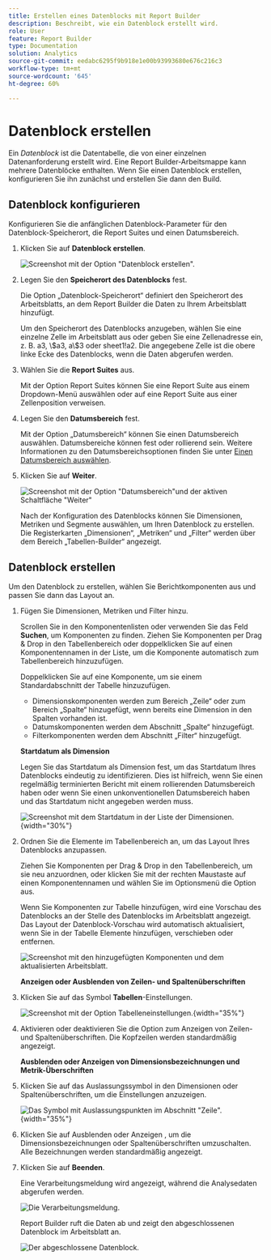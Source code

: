 ```yaml
---
title: Erstellen eines Datenblocks mit Report Builder
description: Beschreibt, wie ein Datenblock erstellt wird.
role: User
feature: Report Builder
type: Documentation
solution: Analytics
source-git-commit: eedabc6295f9b918e1e00b93993680e676c216c3
workflow-type: tm+mt
source-wordcount: '645'
ht-degree: 60%

---
```


# Datenblock erstellen

Ein *Datenblock* ist die Datentabelle, die von einer einzelnen Datenanforderung erstellt wird. Eine Report Builder-Arbeitsmappe kann mehrere Datenblöcke enthalten. Wenn Sie einen Datenblock erstellen, konfigurieren Sie ihn zunächst und erstellen Sie dann den Build.

## Datenblock konfigurieren

Konfigurieren Sie die anfänglichen Datenblock-Parameter für den Datenblock-Speicherort, die Report Suites und einen Datumsbereich.

1. Klicken Sie auf **Datenblock erstellen**.

   ![ Screenshot mit der Option &quot;Datenblock erstellen&quot;.](./assets/create_db.png)

1. Legen Sie den **Speicherort des Datenblocks** fest.

   Die Option „Datenblock-Speicherort“ definiert den Speicherort des Arbeitsblatts, an dem Report Builder die Daten zu Ihrem Arbeitsblatt hinzufügt.

   Um den Speicherort des Datenblocks anzugeben, wählen Sie eine einzelne Zelle im Arbeitsblatt aus oder geben Sie eine Zellenadresse ein, z. B. a3, \\\$a3, a\\\$3 oder sheet1!a2. Die angegebene Zelle ist die obere linke Ecke des Datenblocks, wenn die Daten abgerufen werden.

1. Wählen Sie die **Report Suites** aus.

   Mit der Option Report Suites können Sie eine Report Suite aus einem Dropdown-Menü auswählen oder auf eine Report Suite aus einer Zellenposition verweisen.

1. Legen Sie den **Datumsbereich** fest.

   Mit der Option „Datumsbereich“ können Sie einen Datumsbereich auswählen. Datumsbereiche können fest oder rollierend sein. Weitere Informationen zu den Datumsbereichsoptionen finden Sie unter [Einen Datumsbereich auswählen](select-date-range.md).

1. Klicken Sie auf **Weiter**.

   ![Screenshot mit der Option &quot;Datumsbereich&quot;und der aktiven Schaltfläche &quot;Weiter&quot;](./assets/choose_date_data_view3.png)

   Nach der Konfiguration des Datenblocks können Sie Dimensionen, Metriken und Segmente auswählen, um Ihren Datenblock zu erstellen. Die Registerkarten „Dimensionen“, „Metriken“ und „Filter“ werden über dem Bereich „Tabellen-Builder“ angezeigt.

## Datenblock erstellen

Um den Datenblock zu erstellen, wählen Sie Berichtkomponenten aus und passen Sie dann das Layout an.

1. Fügen Sie Dimensionen, Metriken und Filter hinzu.

   Scrollen Sie in den Komponentenlisten oder verwenden Sie das Feld **Suchen**, um Komponenten zu finden. Ziehen Sie Komponenten per Drag &amp; Drop in den Tabellenbereich oder doppelklicken Sie auf einen Komponentennamen in der Liste, um die Komponente automatisch zum Tabellenbereich hinzuzufügen.

   Doppelklicken Sie auf eine Komponente, um sie einem Standardabschnitt der Tabelle hinzuzufügen.

   - Dimensionskomponenten werden zum Bereich „Zeile“ oder zum Bereich „Spalte“ hinzugefügt, wenn bereits eine Dimension in den Spalten vorhanden ist.
   - Datumskomponenten werden dem Abschnitt „Spalte“ hinzugefügt.
   - Filterkomponenten werden dem Abschnitt „Filter“ hinzugefügt.

   **Startdatum als Dimension**

   Legen Sie das Startdatum als Dimension fest, um das Startdatum Ihres Datenblocks eindeutig zu identifizieren. Dies ist hilfreich, wenn Sie einen regelmäßig terminierten Bericht mit einem rollierenden Datumsbereich haben oder wenn Sie einen unkonventionellen Datumsbereich haben und das Startdatum nicht angegeben werden muss.

   ![Screenshot mit dem Startdatum in der Liste der Dimensionen.](./assets/start-date-dimension.png){width="30%"}

1. Ordnen Sie die Elemente im Tabellenbereich an, um das Layout Ihres Datenblocks anzupassen.

   Ziehen Sie Komponenten per Drag &amp; Drop in den Tabellenbereich, um sie neu anzuordnen, oder klicken Sie mit der rechten Maustaste auf einen Komponentennamen und wählen Sie im Optionsmenü die Option aus.

   Wenn Sie Komponenten zur Tabelle hinzufügen, wird eine Vorschau des Datenblocks an der Stelle des Datenblocks im Arbeitsblatt angezeigt. Das Layout der Datenblock-Vorschau wird automatisch aktualisiert, wenn Sie in der Tabelle Elemente hinzufügen, verschieben oder entfernen.

   ![ Screenshot mit den hinzugefügten Komponenten und dem aktualisierten Arbeitsblatt.](./assets/image10.png)

   **Anzeigen oder Ausblenden von Zeilen- und Spaltenüberschriften**

1. Klicken Sie auf das Symbol **Tabellen**-Einstellungen.

   ![ Screenshot mit der Option Tabelleneinstellungen.](./assets/table-settings.png){width="35%"}

1. Aktivieren oder deaktivieren Sie die Option zum Anzeigen von Zeilen- und Spaltenüberschriften. Die Kopfzeilen werden standardmäßig angezeigt.

   **Ausblenden oder Anzeigen von Dimensionsbezeichnungen und Metrik-Überschriften**

1. Klicken Sie auf das Auslassungssymbol in den Dimensionen oder Spaltenüberschriften, um die Einstellungen anzuzeigen.

   ![Das Symbol mit Auslassungspunkten im Abschnitt &quot;Zeile&quot;.](./assets/row-heading.png){width="35%"}

1. Klicken Sie auf Ausblenden oder Anzeigen , um die Dimensionsbezeichnungen oder Spaltenüberschriften umzuschalten. Alle Bezeichnungen werden standardmäßig angezeigt.

1. Klicken Sie auf **Beenden**.

   Eine Verarbeitungsmeldung wird angezeigt, während die Analysedaten abgerufen werden.

   ![ Die Verarbeitungsmeldung.](./assets/image11.png)

   Report Builder ruft die Daten ab und zeigt den abgeschlossenen Datenblock im Arbeitsblatt an.

   ![Der abgeschlossene Datenblock.](./assets/image12.png)
